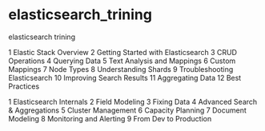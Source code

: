 # elasticsearch_trining
elasticsearch trining

1 Elastic Stack Overview
2 Getting Started with Elasticsearch
3 CRUD Operations
4 Querying Data
5 Text Analysis and Mappings
6 Custom Mappings
7 Node Types
8 Understanding Shards
9 Troubleshooting Elasticsearch
10 Improving Search Results
11 Aggregating Data
12 Best Practices




1 Elasticsearch Internals
2 Field Modeling
3 Fixing Data
4 Advanced Search & Aggregations
5 Cluster Management
6 Capacity Planning
7 Document Modeling
8 Monitoring and Alerting
9 From Dev to Production
